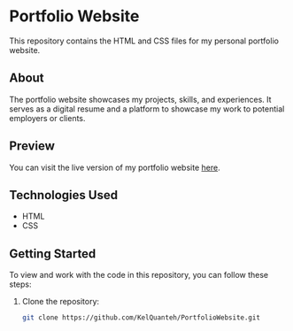 # Portfolio Website

This repository contains the HTML and CSS files for my personal portfolio website.

## About

The portfolio website showcases my projects, skills, and experiences. It serves as a digital resume and a platform to showcase my work to potential employers or clients.

## Preview

You can visit the live version of my portfolio website [here](https://kelquanteh.github.io/PortfolioWebsite).

## Technologies Used

- HTML
- CSS

## Getting Started

To view and work with the code in this repository, you can follow these steps:

1. Clone the repository:

   ```bash
   git clone https://github.com/KelQuanteh/PortfolioWebsite.git
